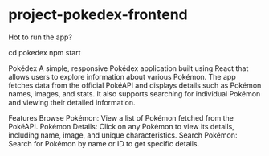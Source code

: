 # project-pokedex-frontend

Hot to run the app?

cd pokedex
npm start

Pokédex
A simple, responsive Pokédex application built using React that allows users to explore information about various Pokémon. The app fetches data from the official PokéAPI and displays details such as Pokémon names, images, and stats. It also supports searching for individual Pokémon and viewing their detailed information.

Features
Browse Pokémon: View a list of Pokémon fetched from the PokéAPI.
Pokémon Details: Click on any Pokémon to view its details, including name, image, and unique characteristics.
Search Pokémon: Search for Pokémon by name or ID to get specific details.
